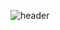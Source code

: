 ![header](https://capsule-render.vercel.app/api?type=transparent&height=300&section=header&text=Hello,%20I%20am%20Jungwon%20(Jane)%20Jang&fontSize=30&animation=twinkling&fontColor=FFCCF1)


<!--
**jwjang1/jwjang1** is a ✨ _special_ ✨ repository because its `README.md` (this file) appears on your GitHub profile.

Here are some ideas to get you started:

- 🔭 I’m currently working on ...
- 🌱 I’m currently learning ...
- 👯 I’m looking to collaborate on ...
- 🤔 I’m looking for help with ...
- 💬 Ask me about ...
- 📫 How to reach me: ...
- 😄 Pronouns: ...
- ⚡ Fun fact: ...
-->
